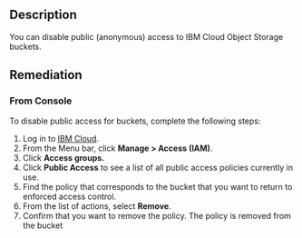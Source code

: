 ## Description

You can disable public (anonymous) access to IBM Cloud Object Storage buckets.

## Remediation

### From Console

To disable public access for buckets, complete the following steps:

1. Log in to [IBM Cloud](https://cloud.ibm.com).
2. From the Menu bar, click **Manage > Access (IAM)**.
3. Click **Access groups.**
4. Click **Public Access** to see a list of all public access policies currently in use.
5. Find the policy that corresponds to the bucket that you want to return to enforced
access control.
6. From the list of actions, select **Remove**.
7. Confirm that you want to remove the policy. The policy is removed from the bucket